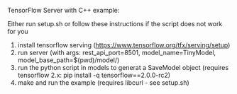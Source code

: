 TensorFlow Server with C++ example:

Either run setup.sh or follow these instructions if the script does not work for you

1. install tensorflow serving (https://www.tensorflow.org/tfx/serving/setup)
2. run server (with args: rest_api_port=8501, model_name=TinyModel, model_base_path=$(pwd)/model/)
3. run the python script in models to generat a SaveModel object (requires tensorflow 2.x: pip install -q tensorflow==2.0.0-rc2)
3. make and run the example (requires libcurl - see setup.sh)

